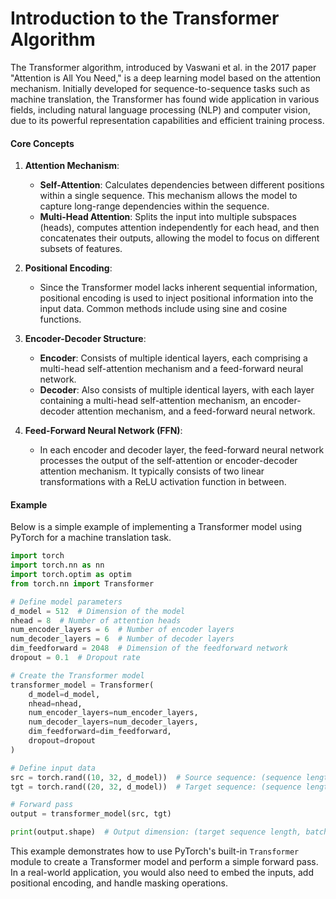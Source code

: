# Introduction to the Transformer Algorithm

The Transformer algorithm, introduced by Vaswani et al. in the 2017 paper "Attention is All You Need," is a deep learning model based on the attention mechanism. Initially developed for sequence-to-sequence tasks such as machine translation, the Transformer has found wide application in various fields, including natural language processing (NLP) and computer vision, due to its powerful representation capabilities and efficient training process.

#### Core Concepts

1. **Attention Mechanism**:
   - **Self-Attention**: Calculates dependencies between different positions within a single sequence. This mechanism allows the model to capture long-range dependencies within the sequence.
   - **Multi-Head Attention**: Splits the input into multiple subspaces (heads), computes attention independently for each head, and then concatenates their outputs, allowing the model to focus on different subsets of features.

2. **Positional Encoding**:
   - Since the Transformer model lacks inherent sequential information, positional encoding is used to inject positional information into the input data. Common methods include using sine and cosine functions.

3. **Encoder-Decoder Structure**:
   - **Encoder**: Consists of multiple identical layers, each comprising a multi-head self-attention mechanism and a feed-forward neural network.
   - **Decoder**: Also consists of multiple identical layers, with each layer containing a multi-head self-attention mechanism, an encoder-decoder attention mechanism, and a feed-forward neural network.

4. **Feed-Forward Neural Network (FFN)**:
   - In each encoder and decoder layer, the feed-forward neural network processes the output of the self-attention or encoder-decoder attention mechanism. It typically consists of two linear transformations with a ReLU activation function in between.

#### Example

Below is a simple example of implementing a Transformer model using PyTorch for a machine translation task.

```python
import torch
import torch.nn as nn
import torch.optim as optim
from torch.nn import Transformer

# Define model parameters
d_model = 512  # Dimension of the model
nhead = 8  # Number of attention heads
num_encoder_layers = 6  # Number of encoder layers
num_decoder_layers = 6  # Number of decoder layers
dim_feedforward = 2048  # Dimension of the feedforward network
dropout = 0.1  # Dropout rate

# Create the Transformer model
transformer_model = Transformer(
    d_model=d_model,
    nhead=nhead,
    num_encoder_layers=num_encoder_layers,
    num_decoder_layers=num_decoder_layers,
    dim_feedforward=dim_feedforward,
    dropout=dropout
)

# Define input data
src = torch.rand((10, 32, d_model))  # Source sequence: (sequence length, batch size, d_model)
tgt = torch.rand((20, 32, d_model))  # Target sequence: (sequence length, batch size, d_model)

# Forward pass
output = transformer_model(src, tgt)

print(output.shape)  # Output dimension: (target sequence length, batch size, d_model)
```

This example demonstrates how to use PyTorch's built-in `Transformer` module to create a Transformer model and perform a simple forward pass. In a real-world application, you would also need to embed the inputs, add positional encoding, and handle masking operations.
